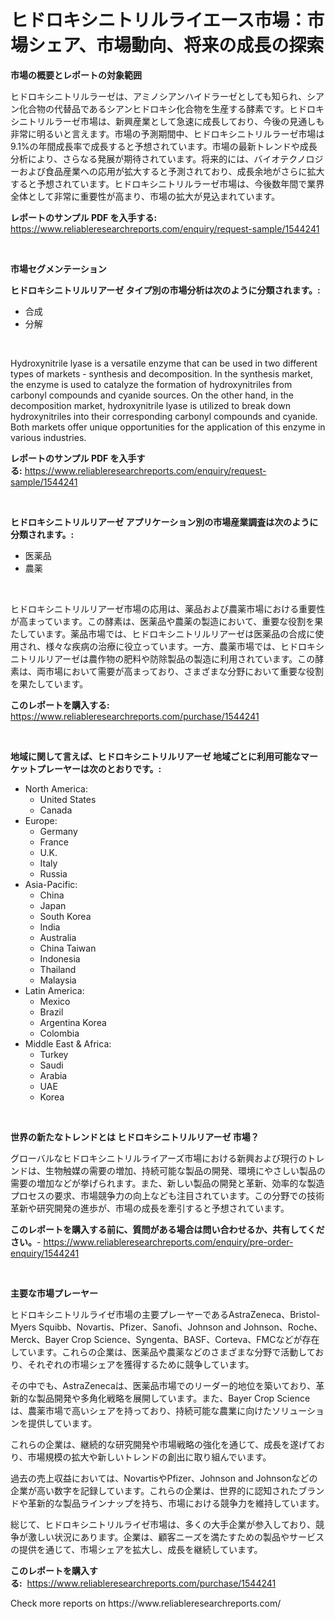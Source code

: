 <p><h1>ヒドロキシニトリルライエース市場：市場シェア、市場動向、将来の成長の探索</h1></p><p><strong>市場の概要とレポートの対象範囲</strong></p>
<p><p>ヒドロキシニトリルラーゼは、アミノシアンハイドラーゼとしても知られ、シアン化合物の代替品であるシアンヒドロキシ化合物を生産する酵素です。ヒドロキシニトリルラーゼ市場は、新興産業として急速に成長しており、今後の見通しも非常に明るいと言えます。市場の予測期間中、ヒドロキシニトリルラーゼ市場は9.1%の年間成長率で成長すると予想されています。市場の最新トレンドや成長分析により、さらなる発展が期待されています。将来的には、バイオテクノロジーおよび食品産業への応用が拡大すると予測されており、成長余地がさらに拡大すると予想されています。ヒドロキシニトリルラーゼ市場は、今後数年間で業界全体として非常に重要性が高まり、市場の拡大が見込まれています。</p></p>
<p><strong>レポートのサンプル PDF を入手する:</strong> <a href="https://www.reliableresearchreports.com/enquiry/request-sample/1544241">https://www.reliableresearchreports.com/enquiry/request-sample/1544241</a></p>
<p>&nbsp;</p>
<p><strong>市場セグメンテーション</strong></p>
<p><strong>ヒドロキシニトリルリアーゼ タイプ別の市場分析は次のように分類されます。:</strong></p>
<p><ul><li>合成</li><li>分解</li></ul></p>
<p>&nbsp;</p>
<p><p>Hydroxynitrile lyase is a versatile enzyme that can be used in two different types of markets - synthesis and decomposition. In the synthesis market, the enzyme is used to catalyze the formation of hydroxynitriles from carbonyl compounds and cyanide sources. On the other hand, in the decomposition market, hydroxynitrile lyase is utilized to break down hydroxynitriles into their corresponding carbonyl compounds and cyanide. Both markets offer unique opportunities for the application of this enzyme in various industries.</p></p>
<p><strong>レポートのサンプル PDF を入手する:</strong>&nbsp;<a href="https://www.reliableresearchreports.com/enquiry/request-sample/1544241">https://www.reliableresearchreports.com/enquiry/request-sample/1544241</a></p>
<p>&nbsp;</p>
<p><strong> ヒドロキシニトリルリアーゼ アプリケーション別の市場産業調査は次のように分類されます。:</strong></p>
<p><ul><li>医薬品</li><li>農薬</li></ul></p>
<p>&nbsp;</p>
<p><p>ヒドロキシニトリルリアーゼ市場の応用は、薬品および農薬市場における重要性が高まっています。この酵素は、医薬品や農薬の製造において、重要な役割を果たしています。薬品市場では、ヒドロキシニトリルリアーゼは医薬品の合成に使用され、様々な疾病の治療に役立っています。一方、農薬市場では、ヒドロキシニトリルリアーゼは農作物の肥料や防除製品の製造に利用されています。この酵素は、両市場において需要が高まっており、さまざまな分野において重要な役割を果たしています。</p></p>
<p><strong>このレポートを購入する:</strong>&nbsp; <a href="https://www.reliableresearchreports.com/purchase/1544241">https://www.reliableresearchreports.com/purchase/1544241</a></p>
<p>&nbsp;</p>
<p><strong>地域に関して言えば、ヒドロキシニトリルリアーゼ 地域ごとに利用可能なマーケットプレーヤーは次のとおりです。:</strong></p>
<p><ul>
    <li>
        North America:
        <ul>
            <li>United States</li>
            <li>Canada</li>
        </ul>
    </li>
    <li>
        Europe:
        <ul>
            <li>Germany</li>
            <li>France</li>
            <li>U.K.</li>
            <li>Italy</li>
            <li>Russia</li>
        </ul>
    </li>
    <li>
        Asia-Pacific:
        <ul>
            <li>China</li>
            <li>Japan</li>
            <li>South Korea</li>
            <li>India</li>
            <li>Australia</li>
            <li>China Taiwan</li>
            <li>Indonesia</li>
            <li>Thailand</li>
            <li>Malaysia</li>
        </ul>
    </li>
    <li>
        Latin America:
        <ul>
            <li>Mexico</li>
            <li>Brazil</li>
            <li>Argentina Korea</li>
            <li>Colombia</li>
        </ul>
    </li>
    <li>
        Middle East & Africa:
        <ul>
            <li>Turkey</li>
            <li>Saudi</li>
            <li>Arabia</li>
            <li>UAE</li>
            <li>Korea</li>
        </ul>
    </li>
    </ul></p>
<p>&nbsp;</p>
<p><strong>世界の新たなトレンドとは ヒドロキシニトリルリアーゼ 市場？</strong></p>
<p><p>グローバルなヒドロキシニトリルライアーズ市場における新興および現行のトレンドは、生物触媒の需要の増加、持続可能な製品の開発、環境にやさしい製品の需要の増加などが挙げられます。また、新しい製品の開発と革新、効率的な製造プロセスの要求、市場競争力の向上なども注目されています。この分野での技術革新や研究開発の進歩が、市場の成長を牽引すると予想されています。</p></p>
<p><strong>このレポートを購入する前に、質問がある場合は問い合わせるか、共有してください。</strong>- <a href="https://www.reliableresearchreports.com/enquiry/pre-order-enquiry/1544241">https://www.reliableresearchreports.com/enquiry/pre-order-enquiry/1544241</a></p>
<p>&nbsp;</p>
<p><strong>主要な市場プレーヤー</strong></p>
<p><p>ヒドロキシニトリルライゼ市場の主要プレーヤーであるAstraZeneca、Bristol-Myers Squibb、Novartis、Pfizer、Sanofi、Johnson and Johnson、Roche、Merck、Bayer Crop Science、Syngenta、BASF、Corteva、FMCなどが存在しています。これらの企業は、医薬品や農薬などのさまざまな分野で活動しており、それぞれの市場シェアを獲得するために競争しています。</p><p>その中でも、AstraZenecaは、医薬品市場でのリーダー的地位を築いており、革新的な製品開発や多角化戦略を展開しています。また、Bayer Crop Scienceは、農薬市場で高いシェアを持っており、持続可能な農業に向けたソリューションを提供しています。</p><p>これらの企業は、継続的な研究開発や市場戦略の強化を通じて、成長を遂げており、市場規模の拡大や新しいトレンドの創出に取り組んでいます。</p><p>過去の売上収益においては、NovartisやPfizer、Johnson and Johnsonなどの企業が高い数字を記録しています。これらの企業は、世界的に認知されたブランドや革新的な製品ラインナップを持ち、市場における競争力を維持しています。</p><p>総じて、ヒドロキシニトリルライゼ市場は、多くの大手企業が参入しており、競争が激しい状況にあります。企業は、顧客ニーズを満たすための製品やサービスの提供を通じて、市場シェアを拡大し、成長を継続しています。</p></p>
<p><strong>このレポートを購入する:</strong>&nbsp;&nbsp;<a href="https://www.reliableresearchreports.com/purchase/1544241">https://www.reliableresearchreports.com/purchase/1544241</a></p>
<p>Check more reports on https://www.reliableresearchreports.com/</p>